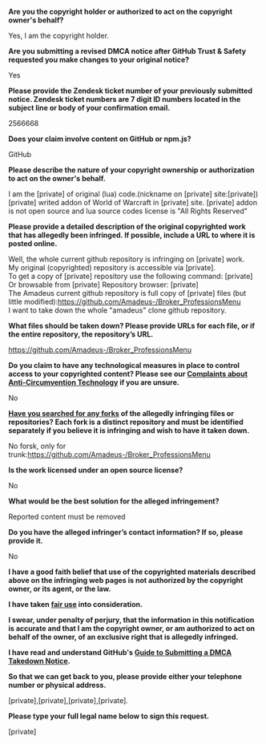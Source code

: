 **Are you the copyright holder or authorized to act on the copyright owner's behalf?**

Yes, I am the copyright holder.

**Are you submitting a revised DMCA notice after GitHub Trust & Safety requested you make changes to your original notice?**

Yes

**Please provide the Zendesk ticket number of your previously submitted notice. Zendesk ticket numbers are 7 digit ID numbers located in the subject line or body of your confirmation email.**

2566668

**Does your claim involve content on GitHub or npm.js?**

GitHub

**Please describe the nature of your copyright ownership or authorization to act on the owner's behalf.**

I am the [private] of original (lua) code.(nickname on [private] site:[private])
[private] writed addon of World of Warcraft in [private] site.
[private] addon is not open source and lua source codes license is "All Rights Reserved"

**Please provide a detailed description of the original copyrighted work that has allegedly been infringed. If possible, include a URL to where it is posted online.**

Well, the whole current github repository is infringing on [private] work.  
My original (copyrighted) repository is accessible via [private].  
To get a copy of [private] repository use the following command: [private]  
Or browsable from [private] Repository browser: [private]  
The Amadeus current github repository is full copy of [private] files (but little modified):https://github.com/Amadeus-/Broker_ProfessionsMenu  
I want to take down the whole "amadeus" clone github repository.

**What files should be taken down? Please provide URLs for each file, or if the entire repository, the repository’s URL.**

https://github.com/Amadeus-/Broker_ProfessionsMenu

**Do you claim to have any technological measures in place to control access to your copyrighted content? Please see our <a href="https://docs.github.com/articles/guide-to-submitting-a-dmca-takedown-notice#complaints-about-anti-circumvention-technology">Complaints about Anti-Circumvention Technology</a> if you are unsure.**

No

**<a href="https://docs.github.com/articles/dmca-takedown-policy#b-what-about-forks-or-whats-a-fork">Have you searched for any forks</a> of the allegedly infringing files or repositories? Each fork is a distinct repository and must be identified separately if you believe it is infringing and wish to have it taken down.**

No forsk, only for trunk:https://github.com/Amadeus-/Broker_ProfessionsMenu

**Is the work licensed under an open source license?**

No

**What would be the best solution for the alleged infringement?**

Reported content must be removed

**Do you have the alleged infringer’s contact information? If so, please provide it.**

No

**I have a good faith belief that use of the copyrighted materials described above on the infringing web pages is not authorized by the copyright owner, or its agent, or the law.**

**I have taken <a href="https://www.lumendatabase.org/topics/22">fair use</a> into consideration.**

**I swear, under penalty of perjury, that the information in this notification is accurate and that I am the copyright owner, or am authorized to act on behalf of the owner, of an exclusive right that is allegedly infringed.**

**I have read and understand GitHub's <a href="https://docs.github.com/articles/guide-to-submitting-a-dmca-takedown-notice/">Guide to Submitting a DMCA Takedown Notice</a>.**

**So that we can get back to you, please provide either your telephone number or physical address.**

[private],[private],[private],[private].

**Please type your full legal name below to sign this request.**

[private]
